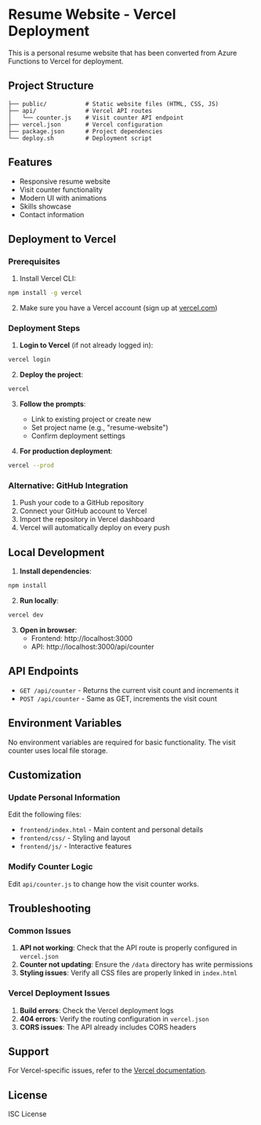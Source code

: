 # Resume Website - Vercel Deployment

This is a personal resume website that has been converted from Azure Functions to Vercel for deployment.

## Project Structure

```
├── public/           # Static website files (HTML, CSS, JS)
├── api/              # Vercel API routes
│   └── counter.js    # Visit counter API endpoint
├── vercel.json       # Vercel configuration
├── package.json      # Project dependencies
└── deploy.sh         # Deployment script
```

## Features

- Responsive resume website
- Visit counter functionality
- Modern UI with animations
- Skills showcase
- Contact information

## Deployment to Vercel

### Prerequisites

1. Install Vercel CLI:
```bash
npm install -g vercel
```

2. Make sure you have a Vercel account (sign up at [vercel.com](https://vercel.com))

### Deployment Steps

1. **Login to Vercel** (if not already logged in):
```bash
vercel login
```

2. **Deploy the project**:
```bash
vercel
```

3. **Follow the prompts**:
   - Link to existing project or create new
   - Set project name (e.g., "resume-website")
   - Confirm deployment settings

4. **For production deployment**:
```bash
vercel --prod
```

### Alternative: GitHub Integration

1. Push your code to a GitHub repository
2. Connect your GitHub account to Vercel
3. Import the repository in Vercel dashboard
4. Vercel will automatically deploy on every push

## Local Development

1. **Install dependencies**:
```bash
npm install
```

2. **Run locally**:
```bash
vercel dev
```

3. **Open in browser**:
   - Frontend: http://localhost:3000
   - API: http://localhost:3000/api/counter

## API Endpoints

- `GET /api/counter` - Returns the current visit count and increments it
- `POST /api/counter` - Same as GET, increments the visit count

## Environment Variables

No environment variables are required for basic functionality. The visit counter uses local file storage.

## Customization

### Update Personal Information
Edit the following files:
- `frontend/index.html` - Main content and personal details
- `frontend/css/` - Styling and layout
- `frontend/js/` - Interactive features

### Modify Counter Logic
Edit `api/counter.js` to change how the visit counter works.

## Troubleshooting

### Common Issues

1. **API not working**: Check that the API route is properly configured in `vercel.json`
2. **Counter not updating**: Ensure the `/data` directory has write permissions
3. **Styling issues**: Verify all CSS files are properly linked in `index.html`

### Vercel Deployment Issues

1. **Build errors**: Check the Vercel deployment logs
2. **404 errors**: Verify the routing configuration in `vercel.json`
3. **CORS issues**: The API already includes CORS headers

## Support

For Vercel-specific issues, refer to the [Vercel documentation](https://vercel.com/docs).

## License

ISC License
